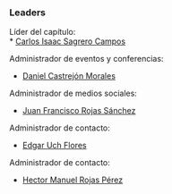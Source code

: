 ### Leaders
Líder del capítulo: <br>  * [Carlos Isaac Sagrero Campos](mailto:carlos.sagrero@owasp.org) 

Administrador de eventos y conferencias: 
* [Daniel Castrejón Morales](mailto:daniel.morales@owasp.org)

Administrador de medios sociales: 
* [Juan Francisco Rojas Sánchez](mailto:juan.rojas@owasp.org)

Administrador de contacto: 
* [Edgar Uch Flores](mailto:edgar.flores@owasp.org) 

Administrador de contacto: 
* [Hector Manuel Rojas Pérez](mailto:hector.rojas@owasp.org) 
<br>
